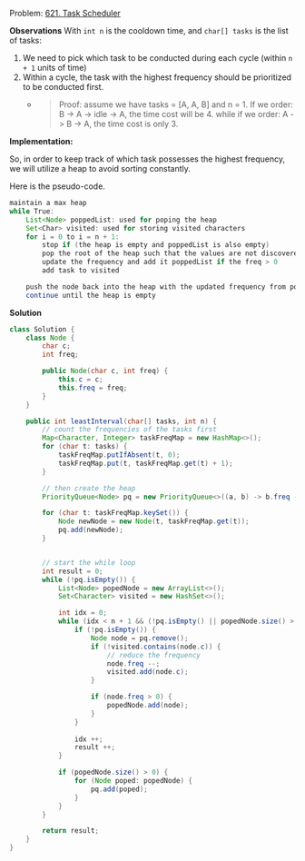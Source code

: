 Problem: [621. Task Scheduler](https://leetcode.com/problems/task-scheduler/description/)

<strong>Observations</strong>
With `int n` is the cooldown time, and `char[] tasks` is the list of tasks:
1. We need to pick which task to be conducted during each cycle (within `n + 1` units of time)
2. Within a cycle, the task with the highest frequency should be prioritized to be conducted first.
   - > Proof: assume we have tasks = [A, A, B] and n = 1. If we order: B -> A -> idle -> A, the time cost will be 4. while if we order: A -> B -> A, the time cost is only 3.

<strong>Implementation:</strong>

So, in order to keep track of which task possesses the highest frequency, we will utilize a heap to avoid sorting constantly.

Here is the pseudo-code.
```java
maintain a max heap
while True:
    List<Node> poppedList: used for poping the heap
    Set<Char> visited: used for storing visited characters
    for i = 0 to i = n + 1:
        stop if (the heap is empty and poppedList is also empty)
        pop the root of the heap such that the values are not discovered yet,
        update the frequency and add it poppedList if the freq > 0
        add task to visited

    push the node back into the heap with the updated frequency from poppedList.
    continue until the heap is empty
```


<strong>Solution</strong>
```java
class Solution {
    class Node {
        char c;
        int freq;

        public Node(char c, int freq) {
            this.c = c;
            this.freq = freq;
        }
    }

    public int leastInterval(char[] tasks, int n) {
        // count the frequencies of the tasks first
        Map<Character, Integer> taskFreqMap = new HashMap<>();
        for (char t: tasks) {
            taskFreqMap.putIfAbsent(t, 0);
            taskFreqMap.put(t, taskFreqMap.get(t) + 1);
        }

        // then create the heap
        PriorityQueue<Node> pq = new PriorityQueue<>((a, b) -> b.freq - a.freq);

        for (char t: taskFreqMap.keySet()) {
            Node newNode = new Node(t, taskFreqMap.get(t));
            pq.add(newNode);
        }


        // start the while loop
        int result = 0;
        while (!pq.isEmpty()) {
            List<Node> popedNode = new ArrayList<>();
            Set<Character> visited = new HashSet<>();

            int idx = 0;
            while (idx < n + 1 && (!pq.isEmpty() || popedNode.size() > 0)) {
                if (!pq.isEmpty()) {
                    Node node = pq.remove();
                    if (!visited.contains(node.c)) {
                        // reduce the frequency 
                        node.freq --;
                        visited.add(node.c);
                    }

                    if (node.freq > 0) {
                        popedNode.add(node);
                    }
                }
            
                idx ++;
                result ++;
            }

            if (popedNode.size() > 0) {
                for (Node poped: popedNode) {
                    pq.add(poped);
                }
            }
        }

        return result;
    }
}
```
